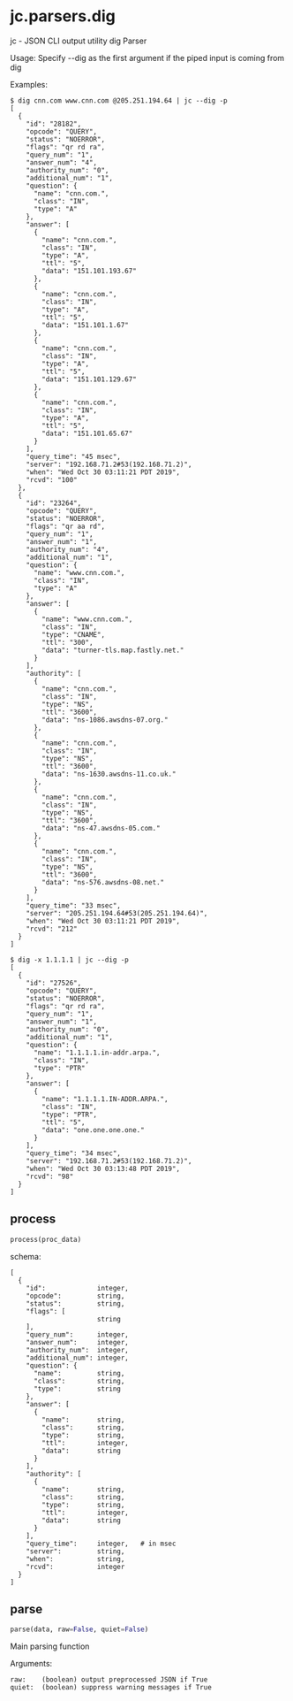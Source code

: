 # jc.parsers.dig
jc - JSON CLI output utility dig Parser

Usage:
    Specify --dig as the first argument if the piped input is coming from dig

Examples:

    $ dig cnn.com www.cnn.com @205.251.194.64 | jc --dig -p
    [
      {
        "id": "28182",
        "opcode": "QUERY",
        "status": "NOERROR",
        "flags": "qr rd ra",
        "query_num": "1",
        "answer_num": "4",
        "authority_num": "0",
        "additional_num": "1",
        "question": {
          "name": "cnn.com.",
          "class": "IN",
          "type": "A"
        },
        "answer": [
          {
            "name": "cnn.com.",
            "class": "IN",
            "type": "A",
            "ttl": "5",
            "data": "151.101.193.67"
          },
          {
            "name": "cnn.com.",
            "class": "IN",
            "type": "A",
            "ttl": "5",
            "data": "151.101.1.67"
          },
          {
            "name": "cnn.com.",
            "class": "IN",
            "type": "A",
            "ttl": "5",
            "data": "151.101.129.67"
          },
          {
            "name": "cnn.com.",
            "class": "IN",
            "type": "A",
            "ttl": "5",
            "data": "151.101.65.67"
          }
        ],
        "query_time": "45 msec",
        "server": "192.168.71.2#53(192.168.71.2)",
        "when": "Wed Oct 30 03:11:21 PDT 2019",
        "rcvd": "100"
      },
      {
        "id": "23264",
        "opcode": "QUERY",
        "status": "NOERROR",
        "flags": "qr aa rd",
        "query_num": "1",
        "answer_num": "1",
        "authority_num": "4",
        "additional_num": "1",
        "question": {
          "name": "www.cnn.com.",
          "class": "IN",
          "type": "A"
        },
        "answer": [
          {
            "name": "www.cnn.com.",
            "class": "IN",
            "type": "CNAME",
            "ttl": "300",
            "data": "turner-tls.map.fastly.net."
          }
        ],
        "authority": [
          {
            "name": "cnn.com.",
            "class": "IN",
            "type": "NS",
            "ttl": "3600",
            "data": "ns-1086.awsdns-07.org."
          },
          {
            "name": "cnn.com.",
            "class": "IN",
            "type": "NS",
            "ttl": "3600",
            "data": "ns-1630.awsdns-11.co.uk."
          },
          {
            "name": "cnn.com.",
            "class": "IN",
            "type": "NS",
            "ttl": "3600",
            "data": "ns-47.awsdns-05.com."
          },
          {
            "name": "cnn.com.",
            "class": "IN",
            "type": "NS",
            "ttl": "3600",
            "data": "ns-576.awsdns-08.net."
          }
        ],
        "query_time": "33 msec",
        "server": "205.251.194.64#53(205.251.194.64)",
        "when": "Wed Oct 30 03:11:21 PDT 2019",
        "rcvd": "212"
      }
    ]

    $ dig -x 1.1.1.1 | jc --dig -p
    [
      {
        "id": "27526",
        "opcode": "QUERY",
        "status": "NOERROR",
        "flags": "qr rd ra",
        "query_num": "1",
        "answer_num": "1",
        "authority_num": "0",
        "additional_num": "1",
        "question": {
          "name": "1.1.1.1.in-addr.arpa.",
          "class": "IN",
          "type": "PTR"
        },
        "answer": [
          {
            "name": "1.1.1.1.IN-ADDR.ARPA.",
            "class": "IN",
            "type": "PTR",
            "ttl": "5",
            "data": "one.one.one.one."
          }
        ],
        "query_time": "34 msec",
        "server": "192.168.71.2#53(192.168.71.2)",
        "when": "Wed Oct 30 03:13:48 PDT 2019",
        "rcvd": "98"
      }
    ]

## process
```python
process(proc_data)
```

schema:

    [
      {
        "id":             integer,
        "opcode":         string,
        "status":         string,
        "flags": [
                          string
        ],
        "query_num":      integer,
        "answer_num":     integer,
        "authority_num":  integer,
        "additional_num": integer,
        "question": {
          "name":         string,
          "class":        string,
          "type":         string
        },
        "answer": [
          {
            "name":       string,
            "class":      string,
            "type":       string,
            "ttl":        integer,
            "data":       string
          }
        ],
        "authority": [
          {
            "name":       string,
            "class":      string,
            "type":       string,
            "ttl":        integer,
            "data":       string
          }
        ],
        "query_time":     integer,   # in msec
        "server":         string,
        "when":           string,
        "rcvd":           integer
      }
    ]

## parse
```python
parse(data, raw=False, quiet=False)
```

Main parsing function

Arguments:

    raw:    (boolean) output preprocessed JSON if True
    quiet:  (boolean) suppress warning messages if True

